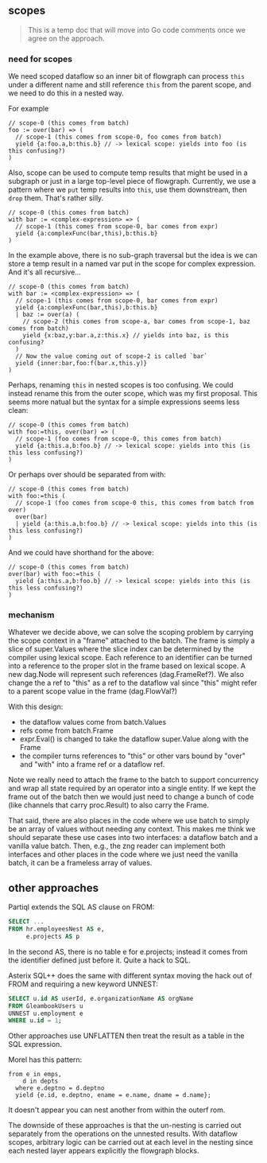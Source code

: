 ## scopes

> This is a temp doc that will move into Go code comments once we
> agree on the approach.

### need for scopes

We need scoped dataflow so an inner bit of flowgraph can process `this`
under a different name and still reference `this` from the parent scope,
and we need to do this in a nested way.

For example
```
// scope-0 (this comes from batch)
foo := over(bar) => (
  // scope-1 (this comes from scope-0, foo comes from batch)
  yield {a:foo.a,b:this.b} // -> lexical scope: yields into foo (is this confusing?)
)
```
Also, scope can be used to compute temp results that might be used in
a subgraph or just in a large top-level piece of flowgraph.  Currently,
we use a pattern where we `put` temp results into `this`, use them downstream,
then `drop` them.  That's rather silly.
```
// scope-0 (this comes from batch)
with bar := <complex-expression> => (
  // scope-1 (this comes from scope-0, bar comes from expr)
  yield {a:complexFunc(bar,this),b:this.b}
)
```
In the example above, there is no sub-graph traversal but the idea is we can
store a temp result in a named var put in the scope for complex expression.
And it's all recursive...
```
// scope-0 (this comes from batch)
with bar := <complex-expression> => (
  // scope-1 (this comes from scope-0, bar comes from expr)
  yield {a:complexFunc(bar,this),b:this.b}
  | baz := over(a) (
    // scope-2 (this comes from scope-a, bar comes from scope-1, baz comes from batch)
    yield {x:baz,y:bar.a,z:this.x} // yields into baz, is this confusing?
  )
  // Now the value coming out of scope-2 is called `bar`
  yield {inner:bar,foo:f(bar.x,this.y)}
)
```

Perhaps, renaming `this` in nested scopes is too confusing.  We could instead
rename this from the outer scope, which was my first proposal.  This seems more
natual but the syntax for a simple expressions seems less clean:
```
// scope-0 (this comes from batch)
with foo:=this, over(bar) => (
  // scope-1 (foo comes from scope-0, this comes from batch)
  yield {a:this.a,b:foo.b} // -> lexical scope: yields into this (is this less confusing?)
)
```
Or perhaps over should be separated from with:
```
// scope-0 (this comes from batch)
with foo:=this (
  // scope-1 (foo comes from scope-0 this, this comes from batch from over)
  over(bar)
  | yield {a:this.a,b:foo.b} // -> lexical scope: yields into this (is this less confusing?)
)
```
And we could have shorthand for the above:
```
// scope-0 (this comes from batch)
over(bar) with foo:=this (
  yield {a:this.a,b:foo.b} // -> lexical scope: yields into this (is this less confusing?)
)
```

### mechanism

Whatever we decide above, we can solve the scoping problem by carrying
the scope context in a "frame" attached to the batch.  The frame is simply
a slice of super.Values where the slice index can be determined by the compiler
using lexical scope.  Each reference to an identifier can be turned into
a reference to the proper slot in the frame based on lexical scope.  A new
dag.Node will represent such references (dag.FrameRef?).  We also change
the a ref to "this" as a ref to the dataflow val since "this" might refer
to a parent scope value in the frame (dag.FlowVal?)

With this design:
* the dataflow values come from batch.Values
* refs come from batch.Frame
* expr.Eval() is changed to take the dataflow super.Value along with the Frame
* the compiler turns references to "this" or other vars bound by "over" and "with"
into a frame ref or a dataflow ref.

Note we really need to attach the frame to the batch to support concurrency
and wrap all state required by an operator into a single entity.  If we
kept the frame out of the batch then we would just need to change a bunch of
code (like channels that carry proc.Result) to also carry the Frame.

That said, there are also places in the code where we use batch to simply be
an array of values without needing any context.  This makes me think we should
separate these use cases into two interfaces: a dataflow batch and a vanilla value batch.
Then, e.g., the zng reader can implement both interfaces and other places in the
code where we just need the vanilla batch, it can be a frameless array of values.

## other approaches

Partiql extends the SQL AS clause on FROM:
```sql
SELECT ...
FROM hr.employeesNest AS e,
     e.projects AS p
```     
In the second AS, there is no table e for e.projects; instead it comes
from the identifier defined just before it.  Quite a hack to SQL.

Asterix SQL++ does the same with different syntax moving the hack out of
FROM and requiring a new keyword UNNEST:
```sql
SELECT u.id AS userId, e.organizationName AS orgName
FROM GleambookUsers u
UNNEST u.employment e
WHERE u.id = 1;
```

Other approaches use UNFLATTEN then treat the result as a table in the
SQL expression.

Morel has this pattern:
```
from e in emps,
    d in depts
  where e.deptno = d.deptno
  yield {e.id, e.deptno, ename = e.name, dname = d.name};
```
It doesn't appear you can nest another from within the outerf rom.

The downside of these approaches is that the un-nesting is carried out
separately from the operations on the unnested results.  With dataflow scopes,
arbitrary logic can be carried out at each level in the nesting since each
nested layer appears explicitly the flowgraph blocks.
